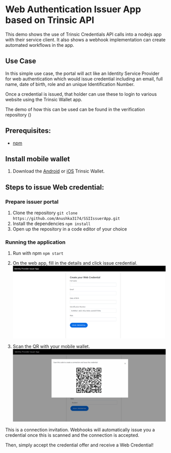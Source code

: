 # Web Authentication Issuer App based on Trinsic API
This demo shows the use of Trinsic Credentials API calls into a nodejs app with their service client.
It also shows a webhook implementation can create automated workflows in the app.

## Use Case
In this simple use case, the portal will act like an Identity Service Provider for web authentication which would issue credential including an email, full name, date of birth, role and an unique Identification Number.

Once a credential is issued, that holder can use these to login to various website  using the Trinsic Wallet app.

The demo of how this can be used can be found in the verification repository ()

## Prerequisites:
- [npm](https://www.npmjs.com/get-npm)

## Install mobile wallet

1. Download the [Android](https://play.google.com/store/apps/details?id=id.streetcred.apps.mobile) or [iOS](https://apps.apple.com/us/app/trinsic-wallet/id1475160728) Trinsic Wallet.

## Steps to issue Web credential:

### Prepare issuer portal
1. Clone the repository
`git clone https://github.com/Anushka3174/SSIIssuerApp.git`
3. Install the dependencies
`npm install`
4. Open up the repository in a code editor of your choice

### Running the application

1. Run with npm
`npm start`
2. On the web app, fill in the details and click issue credential.
![credential view](assets/IssuerStep1.png)

4. Scan the QR with your mobile wallet.
![qr code view](assets/IssuerStep2.png)

This is a connection invitation.
Webhooks will automatically issue you a credential once this is scanned and the connection is accepted.

Then, simply accept the credential offer and receive a Web Credential!


